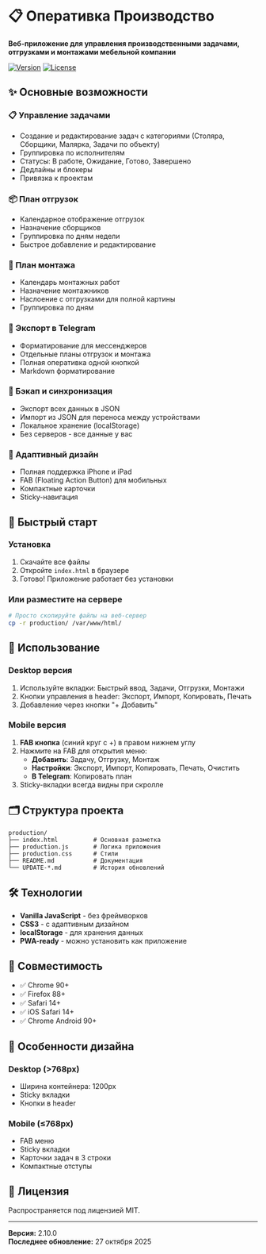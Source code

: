 # 📋 Оперативка Производство

**Веб-приложение для управления производственными задачами, отгрузками и монтажами мебельной компании**

[![Version](https://img.shields.io/badge/version-2.10.0-blue.svg)](https://github.com/yourusername/production-app)
[![License](https://img.shields.io/badge/license-MIT-green.svg)](LICENSE)

## ✨ Основные возможности

### 📋 Управление задачами
- Создание и редактирование задач с категориями (Столяра, Сборщики, Малярка, Задачи по объекту)
- Группировка по исполнителям
- Статусы: В работе, Ожидание, Готово, Завершено
- Дедлайны и блокеры
- Привязка к проектам

### 📦 План отгрузок
- Календарное отображение отгрузок
- Назначение сборщиков
- Группировка по дням недели
- Быстрое добавление и редактирование

### 🔧 План монтажа
- Календарь монтажных работ
- Назначение монтажников
- Наслоение с отгрузками для полной картины
- Группировка по дням

### 📱 Экспорт в Telegram
- Форматирование для мессенджеров
- Отдельные планы отгрузок и монтажа
- Полная оперативка одной кнопкой
- Markdown форматирование

### 💾 Бэкап и синхронизация
- Экспорт всех данных в JSON
- Импорт из JSON для переноса между устройствами
- Локальное хранение (localStorage)
- Без серверов - все данные у вас

### 📱 Адаптивный дизайн
- Полная поддержка iPhone и iPad
- FAB (Floating Action Button) для мобильных
- Компактные карточки
- Sticky-навигация

## 🚀 Быстрый старт

### Установка

1. Скачайте все файлы
2. Откройте `index.html` в браузере
3. Готово! Приложение работает без установки

### Или разместите на сервере
```bash
# Просто скопируйте файлы на веб-сервер
cp -r production/ /var/www/html/
```

## 📖 Использование

### Desktop версия
1. Используйте вкладки: Быстрый ввод, Задачи, Отгрузки, Монтажи
2. Кнопки управления в header: Экспорт, Импорт, Копировать, Печать
3. Добавление через кнопки "+ Добавить"

### Mobile версия
1. **FAB кнопка** (синий круг с +) в правом нижнем углу
2. Нажмите на FAB для открытия меню:
   - **Добавить**: Задачу, Отгрузку, Монтаж
   - **Настройки**: Экспорт, Импорт, Копировать, Печать, Очистить
   - **В Telegram**: Копировать план
3. Sticky-вкладки всегда видны при скролле

## 🗂️ Структура проекта

```
production/
├── index.html          # Основная разметка
├── production.js       # Логика приложения
├── production.css      # Стили
├── README.md           # Документация
└── UPDATE-*.md         # История обновлений
```

## 🛠️ Технологии

- **Vanilla JavaScript** - без фреймворков
- **CSS3** - с адаптивным дизайном
- **localStorage** - для хранения данных
- **PWA-ready** - можно установить как приложение

## 📱 Совместимость

- ✅ Chrome 90+
- ✅ Firefox 88+
- ✅ Safari 14+
- ✅ iOS Safari 14+
- ✅ Chrome Android 90+

## 🎨 Особенности дизайна

### Desktop (>768px)
- Ширина контейнера: 1200px
- Sticky вкладки
- Кнопки в header

### Mobile (≤768px)
- FAB меню
- Sticky вкладки
- Карточки задач в 3 строки
- Компактные отступы

## 📝 Лицензия

Распространяется под лицензией MIT.

---

**Версия:** 2.10.0  
**Последнее обновление:** 27 октября 2025
